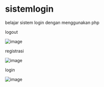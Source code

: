 # sistemlogin
belajar sistem login dengan menggunakan php

logout

![image](https://user-images.githubusercontent.com/100121360/160369709-567ca7a9-c7e7-4aab-92c8-95087cb398c5.png)


registrasi

![image](https://user-images.githubusercontent.com/100121360/160369905-cb63bb2e-43bc-46f9-aef7-e2102f4d5291.png)


login

![image](https://user-images.githubusercontent.com/100121360/160370467-dadeaed5-1bf0-4cb9-8854-6b4787ae6871.png)
